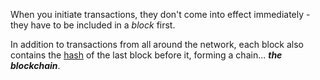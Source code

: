 When you initiate transactions, they don't come into effect immediately - they have to be included in a *block* first.

In addition to transactions from all around the network,
each block also contains the [hash](blockchain/hashes) of the last block before it, forming a chain... ***the blockchain***.
